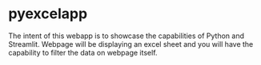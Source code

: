 # pyexcelapp
The intent of this webapp is to showcase the capabilities of Python and Streamlit.
Webpage will be displaying an excel sheet and you will have the capability to filter the data on webpage itself.

